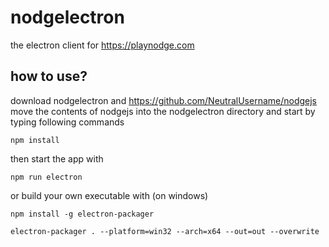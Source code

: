 # nodgelectron

the electron client for https://playnodge.com

## how to use?
download nodgelectron and https://github.com/NeutralUsername/nodgejs  
move the contents of nodgejs into the nodgelectron directory 
and start by typing following commands
```
npm install
```
then start the app with
```
npm run electron
```
or build your own executable with (on windows)
```
npm install -g electron-packager
```
```
electron-packager . --platform=win32 --arch=x64 --out=out --overwrite 
```
